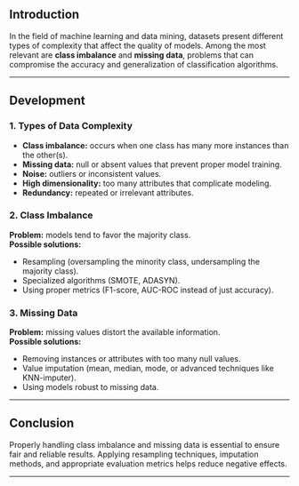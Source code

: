 ## Introduction
In the field of machine learning and data mining, datasets present different types of complexity that affect the quality of models. Among the most relevant are **class imbalance** and **missing data**, problems that can compromise the accuracy and generalization of classification algorithms.  

---

## Development

### 1. Types of Data Complexity
- **Class imbalance:** occurs when one class has many more instances than the other(s).  
- **Missing data:** null or absent values that prevent proper model training.  
- **Noise:** outliers or inconsistent values.  
- **High dimensionality:** too many attributes that complicate modeling.  
- **Redundancy:** repeated or irrelevant attributes.  

### 2. Class Imbalance
**Problem:** models tend to favor the majority class.  
**Possible solutions:**  
- Resampling (oversampling the minority class, undersampling the majority class).  
- Specialized algorithms (SMOTE, ADASYN).  
- Using proper metrics (F1-score, AUC-ROC instead of just accuracy).  

### 3. Missing Data
**Problem:** missing values distort the available information.  
**Possible solutions:**  
- Removing instances or attributes with too many null values.  
- Value imputation (mean, median, mode, or advanced techniques like KNN-imputer).  
- Using models robust to missing data.  

---

## Conclusion
Properly handling class imbalance and missing data is essential to ensure fair and reliable results. Applying resampling techniques, imputation methods, and appropriate evaluation metrics helps reduce negative effects.  

---
